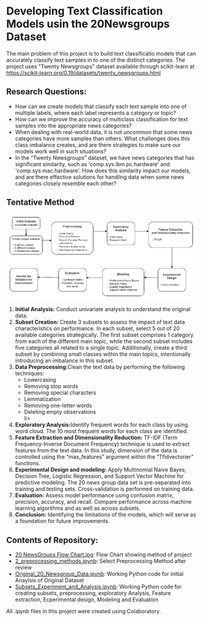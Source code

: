 # Developing Text Classification Models usin the 20Newsgroups Dataset

The main problem of this project is to build text classificatio models that can accurately classify text samples in to one of the distinct categories. 
The project uses "Twenty Newsgroups" dataset available through scikit-learn at <a href="https://scikit-learn.org/0.19/datasets/twenty_newsgroups.html" target="_blank">https://scikit-learn.org/0.19/datasets/twenty_newsgroups.html</a>

## Research Questions:
<ul>
  <li>How can we create models that classify each text sample into one of multiple labels, where each label represents a category or topic?</li>
  <li> How can we improve the accuracy of multiclass classification for text samples into the appropriate news categories?</li>
  <li>When dealing with real-world data, it is not uncommon that some news categories have more samples than others. What challenges does this class imbalance creates, and are there strategies to make sure our models work well in such situations?</li>
  <li>In the “Twenty Newsgroups” dataset, we have news categories that has significant similarity, such as 'comp.sys.ibm.pc.hardware' and 'comp.sys.mac.hardware'. How does this similarity impact our models, and are there effective solutions for handling data when some news categories closely resemble each other?</li>
  
</ul>

## Tentative Method


<img alt ="Project Method Flow Chart" src="https://github.com/Satomiko/20Newsgroups/blob/main/20%20NewsGroups%20Flow%20Chart.jpg">

<ol>
<li><b>Initial Analysis:</b> Conduct univariate analysis to understand the original data.</li>
<li><b>Subset Creation:</b> Create 3 subsets to assess the impact of text data characteristics on performance. In each subset, select 5 out of 20 available categories strategically. The first subset comprises 1 category from each of the different main topic, while the second subset includes five categories all related to a single topic. Additionally, create a third subset by combining small classes within the main topics, intentionally introducing an imbalance in this subset.</li>
<li><b>Data Preprocessing:</b>Clean the text data by performing the following techniques:
  <ul>
<li>Lowercasing</li>
<li>Removing stop words</li>
<li>Removing special characters</li>
<li>Lemmatization</li> 
<li>Removing one-letter words</li>
<li>Deleting empty observations</li>li></ul>
</li>
  <li><b>Exploratory Analysis:</b>Identify frequent words for each class by using word cloud. The 10 most frequent words for each class are identified.</li>
  <li><b>Feature Extraction and Dimensionality Reduction:</b> TF-IDF (Term Frequency-Inverse Document Frequency) technique is used to extract features from the text data. In this study, dimension of the data is controlled using the “max_features” argument within the “Tfidvectorier” functions.</li>
  <li><b>Experimental Design and modeling:</b> Apply Multinomial Naive Bayes, Decision Tree, Logistic Regression, and Support Vector Machine for predictive modeling. The 20 news group data set is pre-separated into training and testing sets. Cross-validation is performed on training data.</li>
  <li><b>Evaluation:</b> Assess model performance using confusion matrix, precision, accuracy, and recall. Compare performance across machine learning algorithms and as well as across subsets.</li>
  <li><b>Conclusion:</b> Identifying the limitations of the models, which will serve as a foundation for future improvements.</li>
</ol>

## Contents of Repository:
<ul>
<li> <a href='https://github.com/Satomiko/20Newsgroups/blob/main/20%20NewsGroups%20Flow%20Chart.jpg'>20 NewsGroups Flow Chart.jpg</a>: Flow Chart showing method of project</li>
<li> <a href='https://github.com/Satomiko/20Newsgroups/blob/main/2_preprocessing_methods.ipynb'>2_preprocessing_methods.ipynb</a>: Select Preprocessing Method after review</li>
<li> <a href='https://github.com/Satomiko/20Newsgroups/blob/main/Original_20_Newsgroup_Data.ipynb'>Original_20_Newsgroup_Data.ipynb</a>: Working Python code for initial Anaylsis of Original Dataset</li>
<li> <a href='https://github.com/Satomiko/20Newsgroups/blob/main/Subsets_Experiment_and_Analysis.ipynb'>Subsets_Experiment_and_Analysis.ipynb</a>: Working Python code for creating subsets, preprocessing, exploratory Analysis, Feature extraction, Ecperimental design, Modeling and Evaluation</li>

</ul>
All .ipynb files in this project were created using Colaboratory. 

